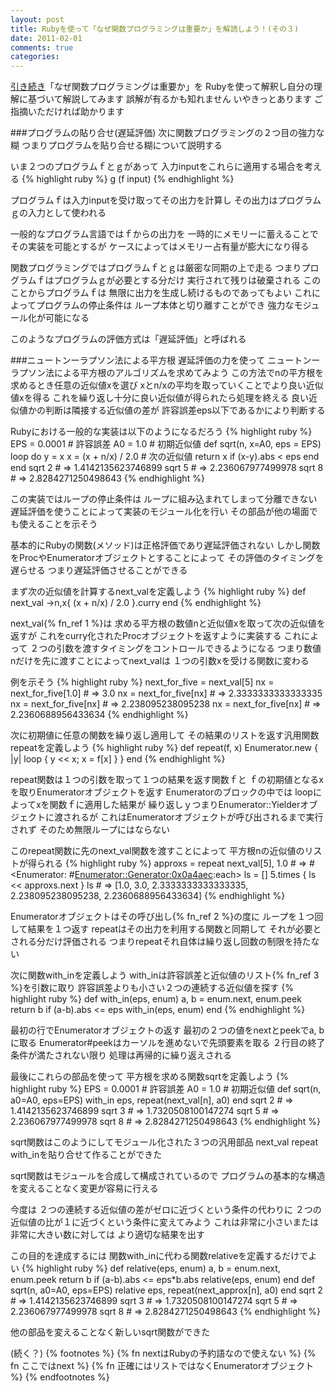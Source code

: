 ```yaml
---
layout: post
title: Rubyを使って「なぜ関数プログラミングは重要か」を解読しよう！(その３)
date: 2011-02-01
comments: true
categories:
---
```



[引き続き](/2011/01/29/notitle/)「なぜ関数プログラミングは重要か」を
Rubyを使って解釈し自分の理解に基づいて解説してみます
誤解が有るかも知れません
いやきっとあります
ご指摘いただければ助かります

###プログラムの貼り合せ(遅延評価)
次に関数プログラミングの２つ目の強力な糊
つまりプログラムを貼り合せる糊について説明する

いま２つのプログラムｆとｇがあって
入力inputをこれらに適用する場合を考える
{% highlight ruby %}
g (f input)
{% endhighlight %}

プログラムｆは入力inputを受け取ってその出力を計算し
その出力はプログラムｇの入力として使われる

一般的なプログラム言語ではｆからの出力を
一時的にメモリーに蓄えることでその実装を可能とするが
ケースによってはメモリー占有量が膨大になり得る

関数プログラミングではプログラムｆとｇは厳密な同期の上で走る
つまりプログラムｆはプログラムｇが必要とする分だけ
実行されて残りは破棄される
このことからプログラムｆは
無限に出力を生成し続けるものであってもよい
これによってプログラムの停止条件は
ループ本体と切り離すことができ
強力なモジュール化が可能になる

このようなプログラムの評価方式は「遅延評価」と呼ばれる

###ニュートンーラプソン法による平方根
遅延評価の力を使って
ニュートンーラプソン法による平方根のアルゴリズムを求めてみよう
この方法でnの平方根を求めるとき任意の近似値xを選び
xとn/xの平均を取っていくことでより良い近似値xを得る
これを繰り返し十分に良い近似値が得られたら処理を終える
良い近似値かの判断は隣接する近似値の差が
許容誤差eps以下であるかにより判断する

Rubyにおける一般的な実装は以下のようになるだろう
{% highlight ruby %}
 EPS = 0.0001    # 許容誤差
 A0 = 1.0        # 初期近似値
 def sqrt(n, x=A0, eps = EPS)
   loop do
     y = x
     x = (x + n/x) / 2.0           # 次の近似値
     return x if (x-y).abs < eps
   end
 end
 sqrt 2 # => 1.4142135623746899
 sqrt 5 # => 2.236067977499978
 sqrt 8 # => 2.8284271250498643
{% endhighlight %}

この実装ではループの停止条件は
ループに組み込まれてしまって分離できない
遅延評価を使うことによって実装のモジュール化を行い
その部品が他の場面でも使えることを示そう

基本的にRubyの関数(メソッド)は正格評価であり遅延評価されない
しかし関数をProcやEnumeratorオブジェクトとすることによって
その評価のタイミングを遅らせる
つまり遅延評価させることができる

まず次の近似値を計算するnext_valを定義しよう
{% highlight ruby %}
 def next_val
   ->n,x{ (x + n/x) / 2.0 }.curry
 end
{% endhighlight %}

next_val{% fn_ref 1 %}は
求める平方根の数値nと近似値xを取って次の近似値を返すが
これをcurry化されたProcオブジェクトを返すように実装する
これによって
２つの引数を渡すタイミングをコントロールできるようになる
つまり数値nだけを先に渡すことによってnext_valは
１つの引数xを受ける関数に変わる

例を示そう
{% highlight ruby %}
 next_for_five = next_val[5]
 nx = next_for_five[1.0] # => 3.0
 nx = next_for_five[nx] # => 2.3333333333333335
 nx = next_for_five[nx] # => 2.238095238095238
 nx = next_for_five[nx] # => 2.2360688956433634
{% endhighlight %}

次に初期値に任意の関数を繰り返し適用して
その結果のリストを返す汎用関数repeatを定義しよう
{% highlight ruby %}
 def repeat(f, x)
   Enumerator.new { |y| loop { y << x; x = f[x] } }
 end
{% endhighlight %}

repeat関数は１つの引数を取って１つの結果を返す関数ｆと
ｆの初期値となるxを取りEnumeratorオブジェクトを返す
Enumeratorのブロックの中では
loopによってxを関数ｆに適用した結果が
繰り返しｙつまりEnumerator::Yielderオブジェクトに渡されるが
これはEnumeratorオブジェクトが呼び出されるまで実行されず
そのため無限ループにはならない

このrepeat関数に先のnext_val関数を渡すことによって
平方根nの近似値のリストが得られる
{% highlight ruby %}
 approxs = repeat next_val[5], 1.0 # => #<Enumerator: #<Enumerator::Generator:0x0a4aec>:each>
 ls = []
 5.times { ls << approxs.next }
 ls # => [1.0, 3.0, 2.3333333333333335, 2.238095238095238, 2.2360688956433634]
{% endhighlight %}

Enumeratorオブジェクトはその呼び出し{% fn_ref 2 %}の度に
ループを１つ回して結果を１つ返す
repeatはその出力を利用する関数と同期して
それが必要とされる分だけ評価される
つまりrepeatそれ自体は繰り返し回数の制限を持たない

次に関数with_inを定義しよう
with_inは許容誤差と近似値のリスト{% fn_ref 3 %}を引数に取り
許容誤差よりも小さい２つの連続する近似値を探す
{% highlight ruby %}
 def with_in(eps, enum)
   a, b = enum.next, enum.peek
   return b if (a-b).abs <= eps
   with_in(eps, enum)
 end
{% endhighlight %}

最初の行でEnumeratorオブジェクトの返す
最初の２つの値をnextとpeekでa, bに取る
Enumerator#peekはカーソルを進めないで先頭要素を取る
２行目の終了条件が満たされない限り
処理は再帰的に繰り返えされる

最後にこれらの部品を使って
平方根を求める関数sqrtを定義しよう
{% highlight ruby %}
 EPS = 0.0001    # 許容誤差
 A0 = 1.0        # 初期近似値
 def sqrt(n, a0=A0, eps=EPS)
   with_in eps, repeat(next_val[n], a0)
 end
 sqrt 2 # => 1.4142135623746899
 sqrt 3 # => 1.7320508100147274
 sqrt 5 # => 2.236067977499978
 sqrt 8 # => 2.8284271250498643
{% endhighlight %}

sqrt関数はこのようにしてモジュール化された３つの汎用部品
next_val repeat with_inを貼り合せて作ることができた

sqrt関数はモジュールを合成して構成されているので
プログラムの基本的な構造を変えることなく変更が容易に行える

今度は
２つの連続する近似値の差がゼロに近づくという条件の代わりに
２つの近似値の比が１に近づくという条件に変えてみよう
これは非常に小さいまたは非常に大きい数に対しては
より適切な結果を出す

この目的を達成するには
関数with_inに代わる関数relativeを定義するだけでよい
{% highlight ruby %}
 def relative(eps, enum)
   a, b = enum.next, enum.peek
   return b if (a-b).abs <= eps*b.abs
   relative(eps, enum)
 end
 def sqrt(n, a0=A0, eps=EPS)
   relative eps, repeat(next_approx[n], a0)
 end
 sqrt 2 # => 1.4142135623746899
 sqrt 3 # => 1.7320508100147274
 sqrt 5 # => 2.236067977499978
 sqrt 8 # => 2.8284271250498643
{% endhighlight %}

他の部品を変えることなく新しいsqrt関数ができた

(続く？)
{% footnotes %}
   {% fn nextはRubyの予約語なので使えない %}
   {% fn ここではnext %}
   {% fn 正確にはリストではなくEnumeratorオブジェクト %}
{% endfootnotes %}
